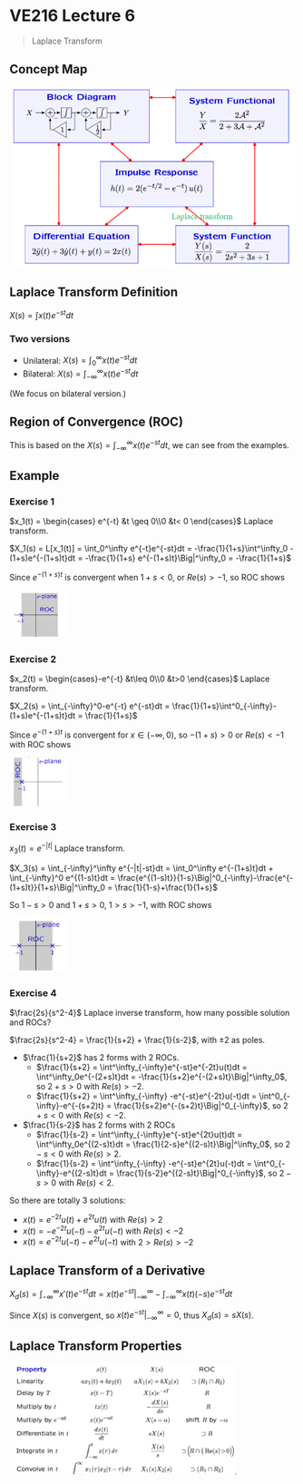 # VE216 Lecture 6

>   Laplace Transform

## Concept Map

<img src="./ve216_note_pic/l6ltrans.png" alt="Drawing" style="width: 550px;"/>

## Laplace Transform Definition

$X(s) = \int x(t)e^{-st}dt$

### Two versions

-   Unilateral: $X(s) = \int^\infty_0 x(t)e^{-st}dt$
-   Bilateral: $X(s) = \int_{-\infty}^\infty x(t)e^{-st}dt$

(We focus on bilateral version.)

<div style="page-break-after: always;"></div>

## Region of Convergence (ROC)

This is based on the $X(s) = \int_{-\infty}^\infty x(t)e^{-st}dt$, we can see from the examples.

## Example

### Exercise 1

$x_1(t) = \begin{cases} e^{-t} &t \geq 0\\0 &t< 0 \end{cases}$ Laplace transform.

$X_1(s) = L[x_1(t)] = \int_0^\infty e^{-t}e^{-st}dt = -\frac{1}{1+s}\int^\infty_0 -(1+s)e^{-(1+s)t}dt = -\frac{1}{1+s} e^{-(1+s)t}\Big|^\infty_0 = -\frac{1}{1+s}$

Since $e^{-(1+s)t}$ is convergent when $1+s < 0$, or $Re(s) > -1$, so ROC shows

<img src="./ve216_note_pic/l6e1.png" alt="Drawing" style="width: 100px;"/>

### Exercise 2

$x_2(t) = \begin{cases}-e^{-t} &t\leq 0\\0 &t>0 \end{cases}$ Laplace transform.

$X_2(s) = \int_{-\infty}^0-e^{-t} e^{-st}dt = \frac{1}{1+s}\int^0_{-\infty}-(1+s)e^{-(1+s)t}dt = \frac{1}{1+s}$

Since $e^{-(1+s)t}$ is convergent for $x\in (-\infty,0)$, so $-(1+s) > 0$ or $Re(s) < -1$ with ROC shows

<img src="./ve216_note_pic/l6e2.png" alt="Drawing" style="width: 100px;"/>

### Exercise 3

$x_3(t) = e^{-|t|}$ Laplace transform.

$X_3(s) = \int_{-\infty}^\infty e^{-|t|-st}dt = \int_0^\infty e^{-(1+s)t}dt + \int_{-\infty}^0 e^{(1-s)t}dt = \frac{e^{(1-s)t}}{1-s}\Big|^0_{-\infty}-\frac{e^{-(1+s)t}}{1+s}\Big|^\infty_0 = \frac{1}{1-s}+\frac{1}{1+s}$

So $1-s > 0$ and $1+s > 0$, $1 > s > -1$, with ROC shows

<img src="./ve216_note_pic/l6e3.png" alt="Drawing" style="width: 100px;"/>

<div style="page-break-after: always;"></div>

### Exercise 4

$\frac{2s}{s^2-4}$ Laplace inverse transform, how many possible solution and ROCs?

$\frac{2s}{s^2-4} = \frac{1}{s+2} + \frac{1}{s-2}$, with $\pm 2$ as poles.

-   $\frac{1}{s+2}$ has 2 forms with 2 ROCs.
    -   $\frac{1}{s+2} = \int^\infty_{-\infty}e^{-st}e^{-2t}u(t)dt = \int^\infty_0e^{-(2+s)t}dt = -\frac{1}{s+2}e^{-(2+s)t}\Big|^\infty_0$, so $2+s > 0$ with $Re(s) > -2$.
    -   $\frac{1}{s+2} = \int^\infty_{-\infty} -e^{-st}e^{-2t}u(-t)dt = \int^0_{-\infty}-e^{-(s+2)t} = \frac{1}{s+2}e^{-(s+2)t}\Big|^0_{-\infty}$, so $2+s < 0$ with $Re(s) < -2$.
-   $\frac{1}{s-2}$ has 2 forms with 2 ROCs
    -   $\frac{1}{s-2} = \int^\infty_{-\infty}e^{-st}e^{2t}u(t)dt = \int^\infty_0e^{(2-s)t}dt = \frac{1}{2-s}e^{(2-s)t}\Big|^\infty_0$, so $2-s < 0$ with $Re(s) > 2$.
    -   $\frac{1}{s-2} = \int^\infty_{-\infty} -e^{-st}e^{2t}u(-t)dt = \int^0_{-\infty}-e^{(2-s)t}dt = \frac{1}{s-2}e^{(2-s)t}\Big|^0_{-\infty}$, so $2-s > 0$  with $Re(s) < 2$.

So there are totally 3 solutions:

-   $x(t) = e^{-2t}u(t) + e^{2t}u(t)$ with $Re(s) > 2$
-   $x(t) = -e^{-2t}u(-t)-e^{2t}u(-t)$ with $Re(s) < -2$
-   $x(t) = e^{-2t}u(-t)-e^{2t}u(-t)$ with $2 > Re(s) > -2$

## Laplace Transform of a Derivative

$X_d(s) = \int^\infty_{-\infty}x'(t)e^{-st}dt = x(t)e^{-st}\Big|^\infty_{-\infty}-\int^\infty_{-\infty}x(t)(-s)e^{-st}dt$

Since $X(s)$ is convergent, so $x(t)e^{-st}\Big|^\infty_{-\infty}=0$, thus $X_d(s) = sX(s)$.

## Laplace Transform Properties

<img src="./ve216_note_pic/l6prop.png" alt="Drawing" style="width: 400px;"/>

